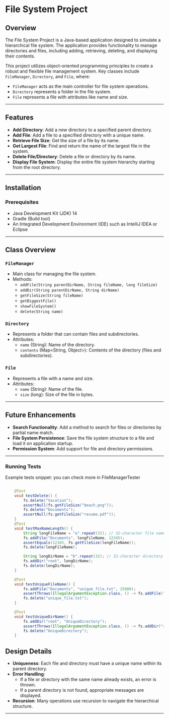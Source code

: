 # File System Project

## Overview
The File System Project is a Java-based application designed to simulate a hierarchical file system. The application provides functionality to manage directories and files, including adding, retrieving, deleting, and displaying their contents.

This project utilizes object-oriented programming principles to create a robust and flexible file management system. Key classes include `FileManager`, `Directory`, and `File`, where:
- `FileManager` acts as the main controller for file system operations.
- `Directory` represents a folder in the file system.
- `File` represents a file with attributes like name and size.

---

## Features
- **Add Directory**: Add a new directory to a specified parent directory.
- **Add File**: Add a file to a specified directory with a unique name.
- **Retrieve File Size**: Get the size of a file by its name.
- **Get Largest File**: Find and return the name of the largest file in the system.
- **Delete File/Directory**: Delete a file or directory by its name.
- **Display File System**: Display the entire file system hierarchy starting from the root directory.

---

## Installation
### Prerequisites
- Java Development Kit (JDK) 14
- Gradle (Build tool)
- An Integrated Development Environment (IDE) such as IntelliJ IDEA or Eclipse
---


## Class Overview
### `FileManager`
- Main class for managing the file system.
- Methods:
  - `addFile(String parentDirName, String fileName, long fileSize)`
  - `addDir(String parentDirName, String dirName)`
  - `getFileSize(String fileName)`
  - `getBiggestFile()`
  - `showFileSystem()`
  - `delete(String name)`

### `Directory`
- Represents a folder that can contain files and subdirectories.
- Attributes:
  - `name` (String): Name of the directory.
  - `contents` (Map<String, Object>): Contents of the directory (files and subdirectories).

### `File`
- Represents a file with a name and size.
- Attributes:
  - `name` (String): Name of the file.
  - `size` (long): Size of the file in bytes.

---

## Future Enhancements
- **Search Functionality**: Add a method to search for files or directories by partial name match.
- **File System Persistence**: Save the file system structure to a file and load it on application startup.
- **Permission System**: Add support for file and directory permissions.

---
### Running Tests

Example tests snippet: 
you can check more in FileManagerTester
```java

    @Test
    void testDelete() {
        fs.delete("Vacation");
        assertNull(fs.getFileSize("beach.png"));
        fs.delete("Documents");
        assertNull(fs.getFileSize("resume.pdf"));
    }
    @Test
    void testMaxNameLength() {
        String longFileName = "a".repeat(32); // 32-character file name
        fs.addFile("Documents", longFileName, 12345);
        assertEquals(12345, fs.getFileSize(longFileName));
        fs.delete(longFileName);

        String longDirName = "b".repeat(32); // 32-character directory name
        fs.addDir("root", longDirName);
        fs.delete(longDirName);
    }

    @Test
    void testUniqueFileName() {
        fs.addFile("Documents", "unique_file.txt", 25000);
        assertThrows(IllegalArgumentException.class, () -> fs.addFile("Documents", "unique_file.txt", 5000));
        fs.delete("unique_file.txt");
    }

    @Test
    void testUniqueDirName() {
        fs.addDir("root", "UniqueDirectory");
        assertThrows(IllegalArgumentException.class, () -> fs.addDir("root", "UniqueDirectory"));
        fs.delete("UniqueDirectory");
    }
```

## Design Details
- **Uniqueness**: Each file and directory must have a unique name within its parent directory.
- **Error Handling**:
  - If a file or directory with the same name already exists, an error is thrown.
  - If a parent directory is not found, appropriate messages are displayed.
- **Recursion**: Many operations use recursion to navigate the hierarchical structure.

---
